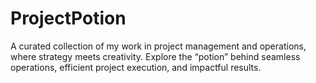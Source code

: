 # ProjectPotion
A curated collection of my work in project management and operations, where strategy meets creativity. Explore the “potion” behind seamless operations, efficient project execution, and impactful results.
